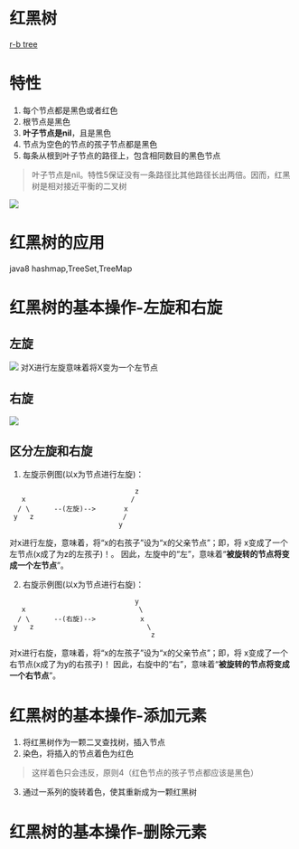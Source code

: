 
# 红黑树
[r-b tree](https://www.cnblogs.com/skywang12345/p/3245399.html)
# 特性
1. 每个节点都是黑色或者红色
2. 根节点是黑色
3. **叶子节点是nil**，且是黑色
4. 节点为空色的节点的孩子节点都是黑色
5. 每条从根到叶子节点的路径上，包含相同数目的黑色节点
> 叶子节点是nil。特性5保证没有一条路径比其他路径长出两倍。因而，红黑树是相对接近平衡的二叉树

![](https://images0.cnblogs.com/i/497634/201403/251730074203156.jpg)
# 红黑树的应用
java8 hashmap,TreeSet,TreeMap

# 红黑树的基本操作-左旋和右旋
## 左旋
![](https://images0.cnblogs.com/i/497634/201403/251733282013849.jpg)
对X进行左旋意味着将X变为一个左节点

## 右旋
![](https://images0.cnblogs.com/i/497634/201403/251737465769614.jpg)

## 区分左旋和右旋
1. 左旋示例图(以x为节点进行左旋)：
```
                               z
   x                          /                  
  / \      --(左旋)-->       x
 y   z                      /
                           y
```
对x进行左旋，意味着，将“x的右孩子”设为“x的父亲节点”；即，将 x变成了一个左节点(x成了为z的左孩子)！。 因此，左旋中的“左”，意味着“**被旋转的节点将变成一个左节点**”。


2. 右旋示例图(以x为节点进行右旋)：
```
                               y
   x                            \                 
  / \      --(右旋)-->           x
 y   z                            \
                                   z
```
对x进行右旋，意味着，将“x的左孩子”设为“x的父亲节点”；即，将 x变成了一个右节点(x成了为y的右孩子)！ 因此，右旋中的“右”，意味着“**被旋转的节点将变成一个右节点**”。

# 红黑树的基本操作-添加元素
1. 将红黑树作为一颗二叉查找树，插入节点
2. 染色，将插入的节点着色为红色
> 这样着色只会违反，原则4（红色节点的孩子节点都应该是黑色）
3. 通过一系列的旋转着色，使其重新成为一颗红黑树
# 红黑树的基本操作-删除元素
